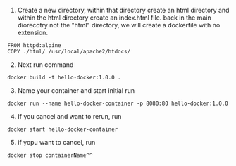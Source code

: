 1. Create a new directory, within that directory create an html directory and within the html directory create an index.html file. back in the main diorecotry not the "html" directory, we will create a dockerfile with no extension.
```
FROM httpd:alpine
COPY ./html/ /usr/local/apache2/htdocs/
```
2. Next run command 
```
docker build -t hello-docker:1.0.0 .
```
3. Name your container and start initial run
```
docker run --name hello-docker-container -p 8080:80 hello-docker:1.0.0
```
4. If you cancel and want to rerun, run 
```
docker start hello-docker-container
```
5. if yopu want to cancel, run
```
docker stop containerName^^
```
